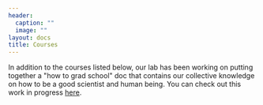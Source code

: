 ```yaml
---
header:
  caption: ""
  image: ""
layout: docs
title: Courses
---
```


In addition to the courses listed below, our lab has been working on putting together a "how to grad school" doc that contains our collective knowledge on how to be a good scientist and human being.  You can check out this work in progress [here](https://docs.google.com/document/d/1lxlW_opm_eVCfjn7MW32Wo70Gil7-K1rYOWd5JgxpJU/edit?usp=sharing).


